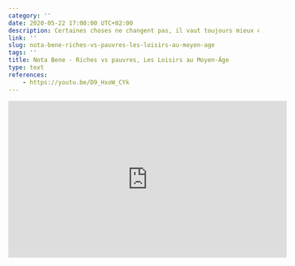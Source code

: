 ```yaml
---
category: ''
date: 2020-05-22 17:00:00 UTC+02:00
description: Certaines choses ne changent pas, il vaut toujours mieux être riche que pauvre.
link: ''
slug: nota-bene-riches-vs-pauvres-les-loisirs-au-moyen-age
tags: ''
title: Nota Bene - Riches vs pauvres, Les Loisirs au Moyen-Âge
type: text
references:
    - https://youtu.be/D9_HxoW_CYk
---
```

<iframe width="560" height="315" src="https://www.youtube-nocookie.com/embed/D9_HxoW_CYk" frameborder="0" allow="accelerometer; autoplay; encrypted-media; gyroscope; picture-in-picture" allowfullscreen></iframe>

